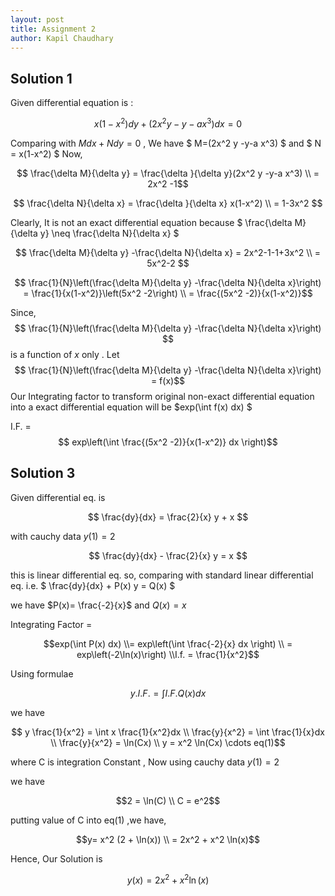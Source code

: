 ```yaml
---
layout: post
title: Assignment 2
author: Kapil Chaudhary
---
```

## Solution 1

Given differential equation is :

$$x(1-x^2)dy + (2x^2 y -y-a x^3)dx=0 $$

Comparing with $M dx + N dy =0$ , We have
$  M=(2x^2 y -y-a x^3) $ and $ N = x(1-x^2) $
Now,

$$ \frac{\delta M}{\delta y} = \frac{\delta }{\delta y}(2x^2 y -y-a x^3) \\ = 2x^2 -1$$

$$ \frac{\delta N}{\delta x} = \frac{\delta }{\delta x}  x(1-x^2) \\ = 1-3x^2 $$

Clearly, It is not an exact differential equation because $ \frac{\delta M}{\delta y} \neq  \frac{\delta N}{\delta x} $

$$ \frac{\delta M}{\delta y} -\frac{\delta N}{\delta x} =  2x^2-1-1+3x^2 \\ = 5x^2-2 $$

$$ \frac{1}{N}\left(\frac{\delta M}{\delta y} -\frac{\delta N}{\delta x}\right) = \frac{1}{x(1-x^2)}\left(5x^2 -2\right) \\ = \frac{(5x^2 -2)}{x(1-x^2)}$$

Since, $$ \frac{1}{N}\left(\frac{\delta M}{\delta y} -\frac{\delta N}{\delta x}\right) $$ is a function of $x$ only .
Let  $$ \frac{1}{N}\left(\frac{\delta M}{\delta y} -\frac{\delta N}{\delta x}\right) = f(x)$$
Our Integrating factor to transform original non-exact differential equation into a exact differential equation will be $exp(\int f(x) dx) $

I.F. = $$ exp\left(\int \frac{(5x^2 -2)}{x(1-x^2)} dx \right)$$


## Solution 3

Given differential eq. is

$$ \frac{dy}{dx} = \frac{2}{x} y + x   $$

with cauchy data $y(1)=2$

$$ \frac{dy}{dx} - \frac{2}{x} y = x   $$

this is linear differential eq. so, comparing with standard linear differential eq. i.e.
 $ \frac{dy}{dx} + P(x) y = Q(x) $

we have $P(x)=  \frac{-2}{x}$ and $Q(x)= x$

Integrating Factor =

 $$exp(\int P(x) dx) \\= exp\left(\int \frac{-2}{x} dx \right) \\ = exp\left(-2\ln(x)\right) \\I.f. = \frac{1}{x^2}$$

Using formulae

$$ y. I.F. = \int I.F. Q(x) dx $$

we have

$$ y  \frac{1}{x^2} = \int x \frac{1}{x^2}dx \\ \frac{y}{x^2} = \int \frac{1}{x}dx \\ \frac{y}{x^2} = \ln(Cx) \\ y = x^2 \ln(Cx)     \cdots eq(1)$$

where C is integration Constant , Now using cauchy data $y(1)=2$

we have

$$2 = \ln(C) \\ C = e^2$$

putting value of C  into eq(1) ,we have,

$$y= x^2 (2 + \ln(x)) \\ = 2x^2 + x^2 \ln(x)$$

<div class="box1">
<p>Hence, Our Solution is <br />


$$y(x) = 2x^2 + x^2 \ln(x)$$

</p>
</div>
